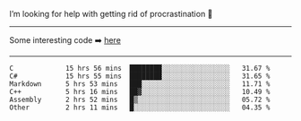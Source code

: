 I’m looking for help with getting rid of procrastination 🤔

-----

Some interesting code :arrow_right: [here](https://github.com/zhen8838/playground)

-----

<!--START_SECTION:waka-->

```text
C             15 hrs 56 mins  ████████░░░░░░░░░░░░░░░░░   31.67 %
C#            15 hrs 55 mins  ████████░░░░░░░░░░░░░░░░░   31.65 %
Markdown      5 hrs 53 mins   ███░░░░░░░░░░░░░░░░░░░░░░   11.71 %
C++           5 hrs 16 mins   ██▓░░░░░░░░░░░░░░░░░░░░░░   10.49 %
Assembly      2 hrs 52 mins   █▒░░░░░░░░░░░░░░░░░░░░░░░   05.72 %
Other         2 hrs 11 mins   █░░░░░░░░░░░░░░░░░░░░░░░░   04.35 %
```

<!--END_SECTION:waka-->

<!--
**zhen8838/zhen8838** is a ✨ _special_ ✨ repository because its `README.md` (this file) appears on your GitHub profile.

Here are some ideas to get you started:

- 🔭 I’m currently working on ...
- 🌱 I’m currently learning ...
- 👯 I’m looking to collaborate on ...
 ...
- 💬 Ask me about ...
- 📫 How to reach me: ...
- 😄 Pronouns: ...
- ⚡ Fun fact: ...
-->
